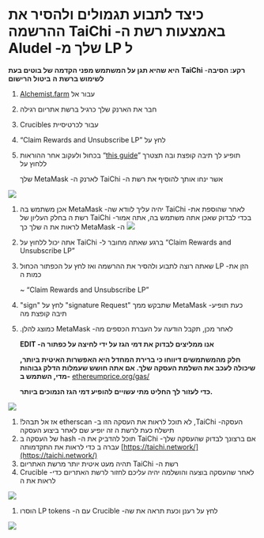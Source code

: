 # כיצד לתבוע תגמולים ולהסיר את ההרשמה TaiChi -באמצעות רשת ה Aludel -שלך מ LP  ל



**היא שהיא תגן על המשתמש מפני הקדמה של בוטים בעת** **TaiChi** -**רקע: הסיבה לשימוש ברשת** **ה** **ביטול הרישום**

1. [Alchemist.farm](https://alchemist.farm) עבור אל 
2. חבר את הארנק שלך כרגיל ברשת אתריום רגילה
3. Crucibles עבור לכרטיסיית
4. “Claim Rewards and Unsubscribe LP” לחץ על 
5. בכחול ולעקוב אחר ההוראות  “[this guide](https://github.com/Taichi-Network/docs/blob/master/sendPriveteTx_tutorial.md)” תופיע לך תיבה קופצת ובה תצטרך ללחוץ על 

   שלך MetaMask -לארנק ה TaiChi -אשר ינחו אותך להוסיף את רשת ה

![](https://i.imgur.com/GvfeO9X.png)

1. אכן משתמש בה MetaMask -יהיה עליך לוודא שה TaiChi -לאחר שהוספת את רשת ה בחלק העליון של TaiChi -בכדי לבדוק שאכן אתה משתמש בה, אתה אמור לראות את ה שלך כך MetaMask -ה ![](https://i.imgur.com/kszVVbq.png)
2. אתה יכול ללחוץ על TaiChi -ברגע שאתה מחובר ל “Claim Rewards and Unsubscribe LP”
3. שאתה רוצה לתבוע ולהסיר את ההרשמה ואז לחץ על הכפתור הכחול LP -הזן את כמות ה

   ~ “Claim Rewards and Unsubscribe LP”

4. "sign" לחץ על "signature Request" שתבקש ממך MetaMask -כעת תופיע תיבה קופצת מה  
5. .כמוצג להלן MetaMask -לאחר מכן, תקבל הודעה על העברת הכספים מה

   **EDIT -אנו ממליצים לבדוק את דמי הגז על ידי לחיצה על כפתור ה**

   **חלק מהמשתמשים דיווחו כי ברירת המחדל היא האפשרות האיטית ביותר, שיכולה לעכב את השלמת העסקה שלך. אם אתה חושש שעמלות הדלק גבוהות מדי, השתמש ב-** [ethereumprice.org/gas/](https://ethereumprice.org/gas/)  

   **כדי לעזור לך החליט מתי עשויים להופיע דמי הגז הנמוכים ביותר.** 

![](https://i.imgur.com/FKnztJS.png)

1. !אז אל תבהל etherscan -לא תוכל לראות את העסקה הזו ב ,TaiChi -העסקה תישלח כעת לרשת ה זה יופיע שם לאחר ביצוע העסקה
2. של העסקה ב hash -תוכל להדביק את ה TaiChi -אם ברצונך לבדוק שהעסקה שלך עברה ב כדי לראות את התקדמותה [https://taichi.network/](https://taichi.network/)
3. תהיה מעט איטית יותר מרשת האתריום TaiChi -רשת ה
4. Crucible -לאחר שהעסקה בוצעה והושלמה יהיה עליכם לחזור לרשת האתריום כדי לראות את ה

![](https://i.imgur.com/fcPY6Zp.png)

1. הוסרו LP tokens -עם ה Crucible -לחץ על רענן וכעת תראה את שה

![](https://i.imgur.com/f3rwsfA.png)

